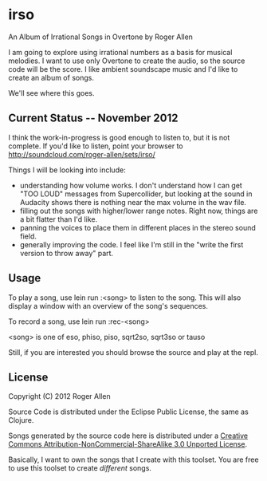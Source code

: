 # irso

An Album of Irrational Songs in Overtone
by Roger Allen

I am going to explore using irrational numbers as a basis for musical
melodies.  I want to use only Overtone to create the audio, so the
source code will be the score.  I like ambient soundscape music and
I'd like to create an album of songs.  

We'll see where this goes.

## Current Status -- November 2012

I think the work-in-progress is good enough to listen to, but it is
not complete.  If you'd like to listen, point your browser to
http://soundcloud.com/roger-allen/sets/irso/

Things I will be looking into include: 

* understanding how volume works.  I don't understand how I can get
  "TOO LOUD" messages from Supercollider, but looking at the sound in
  Audacity shows there is nothing near the max volume in the wav file.
* filling out the songs with higher/lower range notes.  Right now,
  things are a bit flatter than I'd like.
* panning the voices to place them in different places in the stereo
  sound field.
* generally improving the code.  I feel like I'm still in the "write
  the first version to throw away" part.

## Usage

To play a song, use lein run :&lt;song&gt; to listen to the song.  This will
also display a window with an overview of the song's sequences.

To record a song, use lein run :rec-&lt;song&gt;

&lt;song&gt; is one of eso, phiso, piso, sqrt2so, sqrt3so or tauso

Still, if you are interested you should browse the source and play at
the repl.

## License

Copyright (C) 2012 Roger Allen

Source Code is distributed under the Eclipse Public License, the same
as Clojure.

Songs generated by the source code here is distributed under a
[Creative Commons Attribution-NonCommercial-ShareAlike 3.0 Unported
License](http://creativecommons.org/licenses/by-nc-sa/3.0/).

Basically, I want to own the songs that I create with this toolset.
You are free to use this toolset to create *different* songs.
